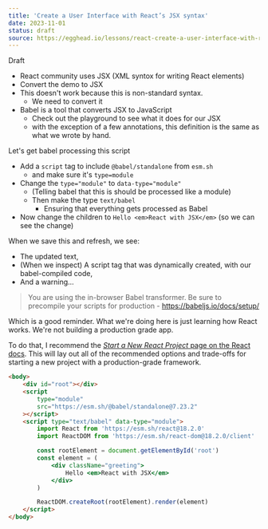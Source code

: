 ```yaml
---
title: 'Create a User Interface with React’s JSX syntax'
date: 2023-11-01
status: draft
source: https://egghead.io/lessons/react-create-a-user-interface-with-react-s-jsx-syntax
---
```


Draft

- React community uses JSX (XML syntox for writing React elements)
- Convert the demo to JSX
- This doesn't work because this is non-standard syntax.
  - We need to convert it
- Babel is a tool that converts JSX to JavaScript
  - Check out the playground to see what it does for our JSX
  - with the exception of a few annotations, this definition is the same as what we wrote by hand.

Let's get babel processing this script

- Add a `script` tag to include `@babel/standalone` from `esm.sh`
  - and make sure it's `type=module`
- Change the `type="module"` to `data-type="module"`
  - (Telling babel that this is should be processed like a module)
  - Then make the type `text/babel`
    - Ensuring that everything gets processed as Babel
- Now change the children to `Hello <em>React with JSX</em>` (so we can see the change)

When we save this and refresh, we see:

- The updated text,
- (When we inspect) A script tag that was dynamically created, with our babel-compiled code,
- And a warning…

> You are using the in-browser Babel transformer. Be sure to precompile your scripts for production - https://babeljs.io/docs/setup/

Which is a good reminder.
What we're doing here is just learning how React works.
We're not building a production grade app.

To do that, I recommend the [_Start a New React Project_ page on the React docs](https://react.dev/learn/start-a-new-react-project#production-grade-react-frameworks).
This will lay out all of the recommended options and trade-offs for starting a new project with a production-grade framework.

```html
<body>
	<div id="root"></div>
	<script
		type="module"
		src="https://esm.sh/@babel/standalone@7.23.2"
	></script>
	<script type="text/babel" data-type="module">
		import React from 'https://esm.sh/react@18.2.0'
		import ReactDOM from 'https://esm.sh/react-dom@18.2.0/client'

		const rootElement = document.getElementById('root')
		const element = (
			<div className="greeting">
				Hello <em>React with JSX</em>
			</div>
		)

		ReactDOM.createRoot(rootElement).render(element)
	</script>
</body>
```
